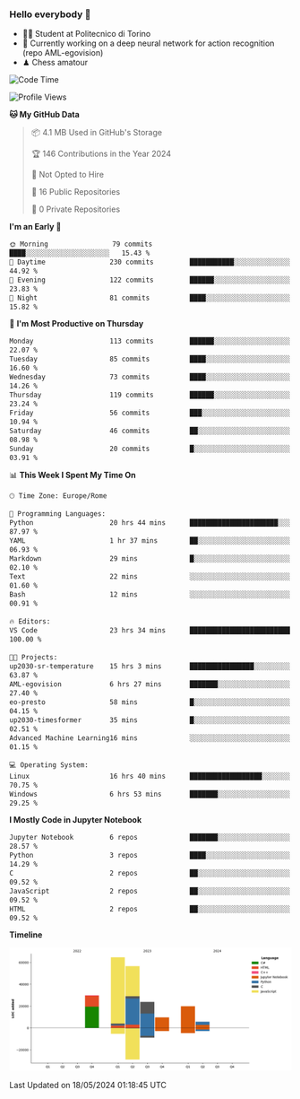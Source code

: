### Hello everybody 👋
- 🧑‍🎓 Student at Politecnico di Torino
- 🤖 Currently working on a deep neural network for action recognition (repo AML-egovision)
- ♟ Chess amatour

<!--
[![Figimodi's GitHub stats](https://github-readme-stats.vercel.app/api?username=figimodi&rank_icon=github&show_icons=true&include_all_commits=true)](https://github.com/figimodi/github-readme-stats)

![Top Langs](https://github-readme-stats.vercel.app/api/top-langs/?username=figimodi&layout=compact&)

[![Figimodi's WakaTime stats](https://github-readme-stats.vercel.app/api/wakatime?username=figimodi)](https://github.com/figimodi/github-readme-stats)
-->

<!--START_SECTION:waka-->
![Code Time](http://img.shields.io/badge/Code%20Time-84%20hrs%2043%20mins-blue)

![Profile Views](http://img.shields.io/badge/Profile%20Views-5-blue)

**🐱 My GitHub Data** 

> 📦 4.1 MB Used in GitHub's Storage 
 > 
> 🏆 146 Contributions in the Year 2024
 > 
> 🚫 Not Opted to Hire
 > 
> 📜 16 Public Repositories 
 > 
> 🔑 0 Private Repositories 
 > 
**I'm an Early 🐤** 

```text
🌞 Morning                79 commits          ████░░░░░░░░░░░░░░░░░░░░░   15.43 % 
🌆 Daytime                230 commits         ███████████░░░░░░░░░░░░░░   44.92 % 
🌃 Evening                122 commits         ██████░░░░░░░░░░░░░░░░░░░   23.83 % 
🌙 Night                  81 commits          ████░░░░░░░░░░░░░░░░░░░░░   15.82 % 
```
📅 **I'm Most Productive on Thursday** 

```text
Monday                   113 commits         ██████░░░░░░░░░░░░░░░░░░░   22.07 % 
Tuesday                  85 commits          ████░░░░░░░░░░░░░░░░░░░░░   16.60 % 
Wednesday                73 commits          ████░░░░░░░░░░░░░░░░░░░░░   14.26 % 
Thursday                 119 commits         ██████░░░░░░░░░░░░░░░░░░░   23.24 % 
Friday                   56 commits          ███░░░░░░░░░░░░░░░░░░░░░░   10.94 % 
Saturday                 46 commits          ██░░░░░░░░░░░░░░░░░░░░░░░   08.98 % 
Sunday                   20 commits          █░░░░░░░░░░░░░░░░░░░░░░░░   03.91 % 
```


📊 **This Week I Spent My Time On** 

```text
🕑︎ Time Zone: Europe/Rome

💬 Programming Languages: 
Python                   20 hrs 44 mins      ██████████████████████░░░   87.97 % 
YAML                     1 hr 37 mins        ██░░░░░░░░░░░░░░░░░░░░░░░   06.93 % 
Markdown                 29 mins             █░░░░░░░░░░░░░░░░░░░░░░░░   02.10 % 
Text                     22 mins             ░░░░░░░░░░░░░░░░░░░░░░░░░   01.60 % 
Bash                     12 mins             ░░░░░░░░░░░░░░░░░░░░░░░░░   00.91 % 

🔥 Editors: 
VS Code                  23 hrs 34 mins      █████████████████████████   100.00 % 

🐱‍💻 Projects: 
up2030-sr-temperature    15 hrs 3 mins       ████████████████░░░░░░░░░   63.87 % 
AML-egovision            6 hrs 27 mins       ███████░░░░░░░░░░░░░░░░░░   27.40 % 
eo-presto                58 mins             █░░░░░░░░░░░░░░░░░░░░░░░░   04.15 % 
up2030-timesformer       35 mins             █░░░░░░░░░░░░░░░░░░░░░░░░   02.51 % 
Advanced Machine Learning16 mins             ░░░░░░░░░░░░░░░░░░░░░░░░░   01.15 % 

💻 Operating System: 
Linux                    16 hrs 40 mins      ██████████████████░░░░░░░   70.75 % 
Windows                  6 hrs 53 mins       ███████░░░░░░░░░░░░░░░░░░   29.25 % 
```

**I Mostly Code in Jupyter Notebook** 

```text
Jupyter Notebook         6 repos             ███████░░░░░░░░░░░░░░░░░░   28.57 % 
Python                   3 repos             ████░░░░░░░░░░░░░░░░░░░░░   14.29 % 
C                        2 repos             ██░░░░░░░░░░░░░░░░░░░░░░░   09.52 % 
JavaScript               2 repos             ██░░░░░░░░░░░░░░░░░░░░░░░   09.52 % 
HTML                     2 repos             ██░░░░░░░░░░░░░░░░░░░░░░░   09.52 % 
```



**Timeline**

![Lines of Code chart](https://raw.githubusercontent.com/figimodi/figimodi/main/assets/bar_graph.png)


 Last Updated on 18/05/2024 01:18:45 UTC
<!--END_SECTION:waka-->

<!--
**figimodi/figimodi** is a ✨ _special_ ✨ repository because its `README.md` (this file) appears on your GitHub profile.

Here are some ideas to get you started:

- 🔭 I’m currently working on ...
- 🌱 I’m currently learning ...
- 👯 I’m looking to collaborate on ...
- 🤔 I’m looking for help with ...
- 💬 Ask me about ...
- 📫 How to reach me: ...
- 😄 Pronouns: ...
- ⚡ Fun fact: ...
-->
